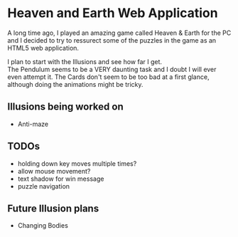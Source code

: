 Heaven and Earth Web Application
================================
A long time ago, I played an amazing game called Heaven & Earth for the PC and I decided to try to ressurect some of the puzzles in the game as an HTML5 web application.

I plan to start with the Illusions and see how far I get.  
The Pendulum seems to be a VERY daunting task and I doubt I will ever even attempt it.
The Cards don't seem to be too bad at a first glance, although doing the animations might be tricky.

Illusions being worked on
-------------------------
* Anti-maze

TODOs
-----
* holding down key moves multiple times?
* allow mouse movement?
* text shadow for win message
* puzzle navigation

Future Illusion plans
---------------------
* Changing Bodies
